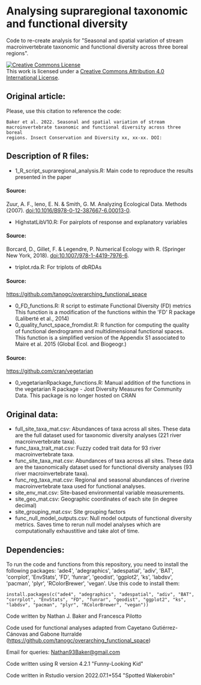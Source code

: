 # Analysing supraregional taxonomic and functional diversity

Code to re-create analysis for "Seasonal and spatial variation of stream macroinvertebrate taxonomic and functional diversity across three boreal regions".

<a rel="license" href="http://creativecommons.org/licenses/by/4.0/"><img src="https://i.creativecommons.org/l/by/4.0/88x31.png" alt="Creative Commons License" style="border-width:0"/></a><br />This work is licensed under a <a rel="license" href="http://creativecommons.org/licenses/by/4.0/">Creative Commons Attribution 4.0 International License</a>.

## Original article:

Please, use this citation to reference the code:

    Baker et al. 2022. Seasonal and spatial variation of stream 
    macroinvertebrate taxonomic and functional diversity across three boreal 
    regions. Insect Conservation and Diversity xx, xx-xx. DOI:

## Description of R files:

-   1_R_script_supraregional_analysis.R: Main code to reproduce the results presented in the paper

#### Source:

Zuur, A. F., Ieno, E. N. & Smith, G. M. Analyzing Ecological Data. Methods (2007). <doi:10.1016/B978-0-12-387667-6.00013-0>.

-   HighstatLibV10.R: For pairplots of response and explanatory variables

#### Source:

Borcard, D., Gillet, F. & Legendre, P. Numerical Ecology with R. (Springer New York, 2018). <doi:10.1007/978-1-4419-7976-6>.

-   triplot.rda.R: For triplots of dbRDAs

#### Source:

<https://github.com/tanogc/overarching_functional_space>

-   0_FD_functions.R: R script to estimate Functional Diversity (FD) metrics This function is a modification of the functions within the 'FD' R package (Laliberté et al., 2014)
-   0_quality_funct_space_fromdist.R: R function for computing the quality of functional dendrogramm and multidimensional functional spaces. This function is a simplified version of the Appendix S1 associated to Maire et al. 2015 (Global Ecol. and Biogeogr.)

#### Source:

<https://github.com/cran/vegetarian>

-   0_vegetarianRpackage_functions.R: Manual addition of the functions in the vegetarian R package - Jost Diversity Measures for Community Data. This package is no longer hosted on CRAN

## Original data:

-   full_site_taxa_mat.csv: Abundances of taxa across all sites. These data are the full dataset used for taxonomic diversity analyses (221 river macroinvertebrate taxa).
-   func_taxa_trait_mat.csv: Fuzzy coded trait data for 93 river macroinvertebrate taxa.
-   func_site_taxa_mat.csv: Abundances of taxa across all sites. These data are the taxonomically dataset used for functional diversity analyses (93 river macroinvertebrate taxa).
-   func_reg_taxa_mat.csv: Regional and seasonal abundances of riverine macroinvertebrate taxa used for functional analyses.
-   site_env_mat.csv: Site-based environmental variable measurements.
-   site_geo_mat.csv: Geographic coordinates of each site (in degree decimal)
-   site_grouping_mat.csv: Site grouping factors
-   func_null_model_outputs.csv: Null model outputs of functional diversity metrics. Saves time to rerun null model analyses which are computationally exhaustitive and take alot of time.


## Dependencies:

To run the code and functions from this repository, you need to install the following packages: 'ade4', 'adegraphics', 'adespatial', 'adiv', 'BAT', 'corrplot', 'EnvStats', 'FD', 'funrar', 'geodist', 'ggplot2', 'ks', 'labdsv', 'pacman', 'plyr', 'RColorBrewer', 'vegan'. Use this code to install them:

```{r install packages}
install.packages(c("ade4", "adegraphics", "adespatial", "adiv", "BAT", 
"corrplot", "EnvStats", "FD", "funrar", "geodist", "ggplot2", "ks", 
"labdsv", "pacman", "plyr", "RColorBrewer", "vegan"))
```

Code written by Nathan J. Baker and Francesca Pilotto

Code used for functional analyses adapted from Cayetano Gutiérrez-Cánovas and Gabone Iturralde (<https://github.com/tanogc/overarching_functional_space>)

Email for queries: <Nathan93Baker@gmail.com>

Code written using R version 4.2.1 "Funny-Looking Kid"

Code written in Rstudio version 2022.07.1+554 "Spotted Wakerobin"
